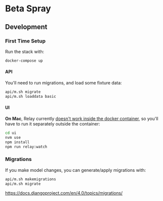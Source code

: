 # Beta Spray

## Development

### First Time Setup

Run the stack with:

```sh
docker-compose up
```

#### API

You'll need to run migrations, and load some fixture data:

```sh
api/m.sh migrate
api/m.sh loaddata basic
```

#### UI

**On Mac**, Relay currently [doesn't work inside the docker container](https://github.com/facebook/relay/issues/3799), so you'll have to run it separately outside the container:

```sh
cd ui
nvm use
npm install
npm run relay:watch
```

### Migrations

If you make model changes, you can generate/apply migrations with:

```sh
api/m.sh makemigrations
api/m.sh migrate
```

https://docs.djangoproject.com/en/4.0/topics/migrations/
